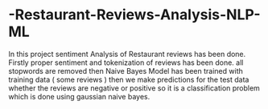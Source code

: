 # -Restaurant-Reviews-Analysis-NLP-ML
In this project sentiment Analysis of Restaurant reviews has been done. Firstly proper sentiment and tokenization of reviews has been done. all stopwords are removed then Naive Bayes Model has been trained with training data ( some reviews ) then we make predictions for the test data whether the reviews are negative or positive so it is a classification problem which is done using gaussian naive bayes.
